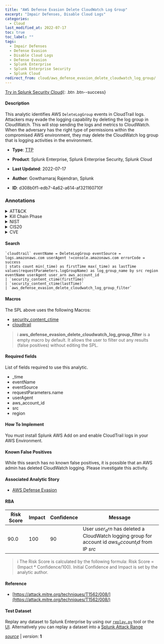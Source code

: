 ```yaml
---
title: "AWS Defense Evasion Delete CloudWatch Log Group"
excerpt: "Impair Defenses, Disable Cloud Logs"
categories:
  - Cloud
last_modified_at: 2022-07-17
toc: true
toc_label: ""
tags:
  - Impair Defenses
  - Defense Evasion
  - Disable Cloud Logs
  - Defense Evasion
  - Splunk Enterprise
  - Splunk Enterprise Security
  - Splunk Cloud
redirect_from: cloud/aws_defense_evasion_delete_cloudwatch_log_group/
---
```




[Try in Splunk Security Cloud](https://www.splunk.com/en_us/cyber-security.html){: .btn .btn--success}

#### Description

This analytic identifies AWS `DeleteLogGroup` events in CloudTrail logs. Attackers may evade the logging capability by deleting the log group in CloudWatch. This will stop sending the logs and metrics to CloudWatch. When the adversary has the right type of permissions within the compromised AWS environment, they may delete the CloudWatch log group that is logging activities in the environment.

- **Type**: [TTP](https://github.com/splunk/security_content/wiki/Detection-Analytic-Types)
- **Product**: Splunk Enterprise, Splunk Enterprise Security, Splunk Cloud

- **Last Updated**: 2022-07-17
- **Author**: Gowthamaraj Rajendran, Splunk
- **ID**: d308b0f1-edb7-4a62-a614-af321160710f

### Annotations
<details>
  <summary>ATT&CK</summary>

<div markdown="1">

#### [ATT&CK](https://attack.mitre.org/)

| ID          | Technique   | Tactic         |
| ----------- | ----------- |--------------- |
| [T1562](https://attack.mitre.org/techniques/T1562/) | Impair Defenses | Defense Evasion |

| [T1562.008](https://attack.mitre.org/techniques/T1562/008/) | Disable Cloud Logs | Defense Evasion |

</div>
</details>


<details>
  <summary>Kill Chain Phase</summary>

<div markdown="1">

* Exploitation


</div>
</details>


<details>
  <summary>NIST</summary>

<div markdown="1">

* DE.CM



</div>
</details>

<details>
  <summary>CIS20</summary>

<div markdown="1">

* CIS 10



</div>
</details>

<details>
  <summary>CVE</summary>

<div markdown="1">


</div>
</details>


#### Search

```
`cloudtrail` eventName = DeleteLogGroup eventSource = logs.amazonaws.com userAgent !=console.amazonaws.com errorCode = success
| stats count min(_time) as firstTime max(_time) as lastTime values(requestParameters.logGroupName) as log_group_name by src region eventName userAgent user_arn aws_account_id 
| `security_content_ctime(firstTime)`
| `security_content_ctime(lastTime)`
| `aws_defense_evasion_delete_cloudwatch_log_group_filter`
```

#### Macros
The SPL above uses the following Macros:
* [security_content_ctime](https://github.com/splunk/security_content/blob/develop/macros/security_content_ctime.yml)
* [cloudtrail](https://github.com/splunk/security_content/blob/develop/macros/cloudtrail.yml)

> :information_source:
> **aws_defense_evasion_delete_cloudwatch_log_group_filter** is a empty macro by default. It allows the user to filter out any results (false positives) without editing the SPL.



#### Required fields
List of fields required to use this analytic.
* _time
* eventName
* eventSource
* requestParameters.name
* userAgent
* aws_account_id
* src
* region



#### How To Implement
You must install Splunk AWS Add on and enable CloudTrail logs in your AWS Environment.
#### Known False Positives
While this search has no known false positives, it is possible that an AWS admin has deleted CloudWatch logging. Please investigate this activity.

#### Associated Analytic Story
* [AWS Defense Evasion](/stories/aws_defense_evasion)




#### RBA

| Risk Score  | Impact      | Confidence   | Message      |
| ----------- | ----------- |--------------|--------------|
| 90.0 | 100 | 90 | User $user_arn$ has deleted a CloudWatch logging group for account id $aws_account_id$ from IP $src$ |


> :information_source:
> The Risk Score is calculated by the following formula: Risk Score = (Impact * Confidence/100). Initial Confidence and Impact is set by the analytic author.


#### Reference

* [https://attack.mitre.org/techniques/T1562/008/](https://attack.mitre.org/techniques/T1562/008/)



#### Test Dataset
Replay any dataset to Splunk Enterprise by using our [`replay.py`](https://github.com/splunk/attack_data#using-replaypy) tool or the [UI](https://github.com/splunk/attack_data#using-ui).
Alternatively you can replay a dataset into a [Splunk Attack Range](https://github.com/splunk/attack_range#replay-dumps-into-attack-range-splunk-server)




[*source*](https://github.com/splunk/security_content/tree/develop/detections/cloud/aws_defense_evasion_delete_cloudwatch_log_group.yml) \| *version*: **1**